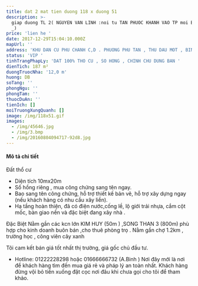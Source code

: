 ```yaml
---
title: dat 2 mat tien duong 118 x duong 51
description: >-
  giap duong TL 2( NGUYEN VAN LINH :noi tu TAN PHUOC KHANH VAO TP moi BINH DUONG
  _)
price: 'lien he '
date: 2017-12-29T15:04:10.000Z
mapUrl: ''
address: 'KHU DAN CU PHU CHANH C,D . PHUONG PHU TAN , THU DAU MOT , BINH DUONG '
status: 'VIP '
tinhTrangPhapLy: 'DAT 100% THO CU , SO HONG , CHINH CHU DUNG BAN '
dienTich: 187 m²
duongTruocNha: '12,0 m'
huong: DB
soTang: ''
phongNgu: ''
phongTam: ''
thuocDuAn: ''
tienIch: []
moiTruongXungQuanh: []
image: /img/118x51.gif
images:
  - /img/45646.jpg
  - /img/3.bmp
  - /img/20160804094717-92d8.jpg
---
```

#### Mô tả chi tiết

  Đất thổ cư  

* Diện tích 10mx20m
* Sổ hồng riêng , mua công chứng sang tên ngay. 
* Bao sang tên công chứng, hỗ trợ thiết kế bản vẽ, hỗ trợ xây dựng ngay (nếu khách hàng có nhu cầu xây liền). 
* Hạ tầng hoàn thiện, đã có điện nước,cống lề, lộ giới trải nhựa, cắm cột mốc, bàn giao nền và đặc biệt đang xây nhà . 

Đặc Biệt 
Nằm gần các kcn lớn KIM HUY (50m ) ,SONG THAN 3 (800m) phù hợp cho kinh doanh buôn bán ,cho thuê phòng trọ . 
Nằm gần chợ 1.2km , trường học , công viên cây xanh

Tôi cam kết bán giá tốt nhất thị trường, giá gốc chủ đầu tư. 

* Hotline: 01222228298 hoặc 01666666732 (A.Binh )
  Nơi đây mới là nơi để khách hàng tìm đến mua giá rẻ và pháp lý an toàn nhất. Khách hàng đừng vội bỏ tiền xuống đặt cọc nơi đâu khi chưa gọi cho tôi để tham khảo.
